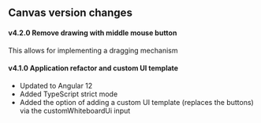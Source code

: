
## Canvas version changes
#### v4.2.0 Remove drawing with middle mouse button
This allows for implementing a dragging mechanism

#### v4.1.0 Application refactor and custom UI template
- Updated to Angular 12
- Added TypeScript strict mode
- Added the option of adding a custom UI template (replaces the buttons) via the customWhiteboardUi input
#
